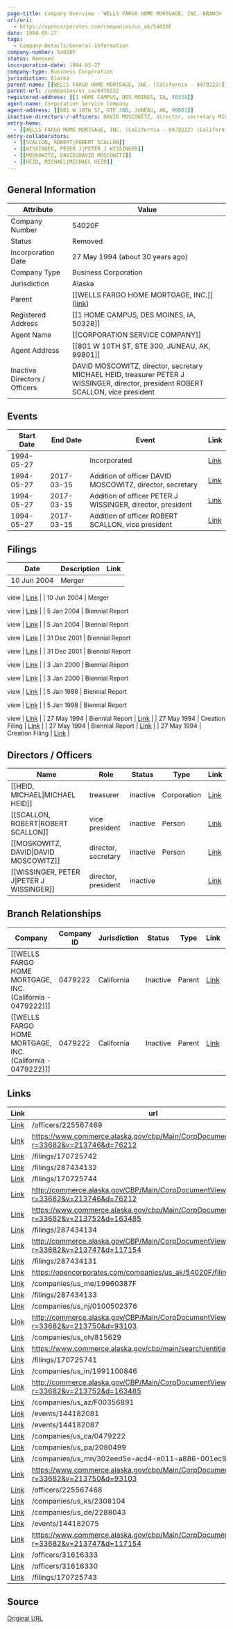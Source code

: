 ```yaml
---
page-title: Company Overview - WELLS FARGO HOME MORTGAGE, INC. BRANCH (Alaska - 54020F)
url/uri:
  - https://opencorporates.com/companies/us_ak/54020F
date: 1994-05-27
tags:
  - Company-Details/General-Information
company-number: 54020F
status: Removed
incorporation-date: 1994-05-27
company-type: Business Corporation
jurisdiction: Alaska
parent-name: [[WELLS FARGO HOME MORTGAGE, INC. (California - 0479222)]]
parent-url: /companies/us_ca/0479222
registered-address: [[1 HOME CAMPUS, DES MOINES, IA, 50328]]
agent-name: Corporation Service Company
agent-address: [[801 W 10TH ST, STE 300, JUNEAU, AK, 99801]]
inactive-directors-/-officers: DAVID MOSCOWITZ, director, secretary MICHAEL HEID, treasurer PETER J WISSINGER, director, president ROBERT SCALLON, vice president
entry-home:
  - [[WELLS FARGO HOME MORTGAGE, INC. (California - 0479222) (California)]]
entry-collaborators:
  - [[SCALLON, ROBERT|ROBERT SCALLON]]
  - [[WISSINGER, PETER J|PETER J WISSINGER]]
  - [[MOSKOWITZ, DAVID|DAVID MOSCOWITZ]]
  - [[HEID, MICHAEL|MICHAEL HEID]]
---
```


## General Information
| Attribute          | Value                                       |
|--------------------|---------------------------------------------|
| Company Number     | 54020F                                      |
| Status             | Removed                                     |
| Incorporation Date | 27 May 1994 (about 30 years ago)            |
| Company Type       | Business Corporation                        |
| Jurisdiction       | Alaska                                      |
| Parent             | [[WELLS FARGO HOME MORTGAGE, INC.]] ([link](/companies/us_ca/0479222)) |
| Registered Address | [[1 HOME CAMPUS, DES MOINES, IA, 50328]]    |
| Agent Name         | [[CORPORATION SERVICE COMPANY]] |
| Agent Address      | [[801 W 10TH ST, STE 300, JUNEAU, AK, 99801]] |
| Inactive Directors / Officers | DAVID MOSCOWITZ, director, secretary MICHAEL HEID, treasurer PETER J WISSINGER, director, president ROBERT SCALLON, vice president |

## Events

| Start Date | End Date   | Event                                                   | Link |
|------------|------------|-------------------------------------------------------|------|
| 1994-05-27 |            | Incorporated                                            | [Link](https://opencorporates.com/events/144182093) |
| 1994-05-27 | 2017-03-15 | Addition of officer DAVID MOSCOWITZ, director, secretary | [Link](https://opencorporates.com/events/144182081) |
| 1994-05-27 | 2017-03-15 | Addition of officer PETER J WISSINGER, director, president | [Link](https://opencorporates.com/events/144182087) |
| 1994-05-27 | 2017-03-15 | Addition of officer ROBERT SCALLON, vice president      | [Link](https://opencorporates.com/events/144182075) |

## Filings
| Date        | Description                    | Link |
|-------------|--------------------------------|-------|
| 10 Jun 2004 | Merger

view                   | [Link](https://opencorporates.com/filings/287434134) |
| 10 Jun 2004 | Merger

view                   | [Link](https://opencorporates.com/filings/170725744) |
| 5 Jan 2004  | Biennial Report

view          | [Link](https://opencorporates.com/filings/287434133) |
| 5 Jan 2004  | Biennial Report

view          | [Link](https://opencorporates.com/filings/170725743) |
| 31 Dec 2001 | Biennial Report

view          | [Link](https://opencorporates.com/filings/287434132) |
| 31 Dec 2001 | Biennial Report

view          | [Link](https://opencorporates.com/filings/170725742) |
| 3 Jan 2000  | Biennial Report

view          | [Link](https://opencorporates.com/filings/287434131) |
| 3 Jan 2000  | Biennial Report

view          | [Link](https://opencorporates.com/filings/170725741) |
| 5 Jan 1998  | Biennial Report

view          | [Link](https://opencorporates.com/filings/287434130) |
| 5 Jan 1998  | Biennial Report

view          | [Link](https://opencorporates.com/filings/170725740) |
| 27 May 1994 | Biennial Report                | [Link](https://opencorporates.com/filings/287434129) |
| 27 May 1994 | Creation Filing                | [Link](https://opencorporates.com/filings/287434128) |
| 27 May 1994 | Biennial Report                | [Link](https://opencorporates.com/filings/170725739) |
| 27 May 1994 | Creation Filing                | [Link](https://opencorporates.com/filings/170725738) |

## Directors / Officers
| Name                 | Role            | Status     | Type        | Link |
|----------------------|-----------------|------------|-------------|------|
| [[HEID, MICHAEL\|MICHAEL HEID]] | treasurer       | inactive   | Corporation | [Link](https://opencorporates.com/officers/31616330) |
| [[SCALLON, ROBERT\|ROBERT SCALLON]] | vice president  | inactive   | Person      | [Link](https://opencorporates.com/officers/31616333) |
| [[MOSKOWITZ, DAVID\|DAVID MOSCOWITZ]] | director, secretary | inactive   | Person      | [Link](https://opencorporates.com/officers/225567468) |
| [[WISSINGER, PETER J\|PETER J WISSINGER]] | director, president | inactive   |             | [Link](https://opencorporates.com/officers/225567469) |

## Branch Relationships
| Company                       | Company ID            | Jurisdiction         | Status   | Type       | Link                                | Start Date   | End Date     | Statement Link                      |
|--------------------------------|----------------------|----------------------|----------|------------|-------------------------------------|--------------|--------------|-------------------------------------|
| [[WELLS FARGO HOME MORTGAGE, INC. (California - 0479222)]] | 0479222              | California           | Inactive | Parent     | [Link](https://opencorporates.com/companies/us_ca/0479222) | 13 Oct 1964  | 5 May 2004   | [Statement](https://opencorporates.com/statements/331088857) |
| [[WELLS FARGO HOME MORTGAGE, INC. (California - 0479222)]] | 0479222              | California           | Inactive | Parent     | [Link](https://opencorporates.com/companies/us_ca/0479222) | 13 Oct 1964  | 5 May 2004   | [Statement](https://opencorporates.com/statements/621770) |

## Links
| Link   | url                            
|--------|--------------------------------|
| [Link](/officers/225567469) |/officers/225567469           |
| [Link](https://www.commerce.alaska.gov/cbp/Main/CorpDocumentViewer.aspx?r=33682&v=213746&d=76212) |https://www.commerce.alaska.gov/cbp/Main/CorpDocumentViewer.aspx?r=33682&v=213746&d=76212|
| [Link](/filings/170725742) |/filings/170725742            |
| [Link](/filings/287434132) |/filings/287434132            |
| [Link](/filings/170725744) |/filings/170725744            |
| [Link](http://commerce.alaska.gov/CBP/Main/CorpDocumentViewer.aspx?r=33682&v=213746&d=76212) |http://commerce.alaska.gov/CBP/Main/CorpDocumentViewer.aspx?r=33682&v=213746&d=76212|
| [Link](https://www.commerce.alaska.gov/cbp/Main/CorpDocumentViewer.aspx?r=33682&v=213752&d=163485) |https://www.commerce.alaska.gov/cbp/Main/CorpDocumentViewer.aspx?r=33682&v=213752&d=163485|
| [Link](/filings/287434134) |/filings/287434134            |
| [Link](http://commerce.alaska.gov/CBP/Main/CorpDocumentViewer.aspx?r=33682&v=213747&d=117154) |http://commerce.alaska.gov/CBP/Main/CorpDocumentViewer.aspx?r=33682&v=213747&d=117154|
| [Link](/filings/287434131) |/filings/287434131            |
| [Link](https://opencorporates.com/companies/us_ak/54020F/filings) |https://opencorporates.com/companies/us_ak/54020F/filings|
| [Link](/companies/us_me/19960387F) |/companies/us_me/19960387F    |
| [Link](/filings/287434133) |/filings/287434133            |
| [Link](/companies/us_nj/0100502376) |/companies/us_nj/0100502376   |
| [Link](http://commerce.alaska.gov/CBP/Main/CorpDocumentViewer.aspx?r=33682&v=213750&d=93103) |http://commerce.alaska.gov/CBP/Main/CorpDocumentViewer.aspx?r=33682&v=213750&d=93103|
| [Link](/companies/us_oh/815629) |/companies/us_oh/815629       |
| [Link](https://www.commerce.alaska.gov/cbp/main/search/entities) |https://www.commerce.alaska.gov/cbp/main/search/entities|
| [Link](/filings/170725741) |/filings/170725741            |
| [Link](/companies/us_in/1991100846) |/companies/us_in/1991100846   |
| [Link](http://commerce.alaska.gov/CBP/Main/CorpDocumentViewer.aspx?r=33682&v=213752&d=163485) |http://commerce.alaska.gov/CBP/Main/CorpDocumentViewer.aspx?r=33682&v=213752&d=163485|
| [Link](/companies/us_az/F00356891) |/companies/us_az/F00356891    |
| [Link](/events/144182081) |/events/144182081             |
| [Link](/events/144182087) |/events/144182087             |
| [Link](/companies/us_ca/0479222) |/companies/us_ca/0479222      |
| [Link](/companies/us_pa/2080499) |/companies/us_pa/2080499      |
| [Link](/companies/us_mn/302eed5e-acd4-e011-a886-001ec94ffe7f) |/companies/us_mn/302eed5e-acd4-e011-a886-001ec94ffe7f|
| [Link](https://www.commerce.alaska.gov/cbp/Main/CorpDocumentViewer.aspx?r=33682&v=213750&d=93103) |https://www.commerce.alaska.gov/cbp/Main/CorpDocumentViewer.aspx?r=33682&v=213750&d=93103|
| [Link](/officers/225567468) |/officers/225567468           |
| [Link](/companies/us_ks/2308104) |/companies/us_ks/2308104      |
| [Link](/companies/us_de/2288043) |/companies/us_de/2288043      |
| [Link](/events/144182075) |/events/144182075             |
| [Link](https://www.commerce.alaska.gov/cbp/Main/CorpDocumentViewer.aspx?r=33682&v=213747&d=117154) |https://www.commerce.alaska.gov/cbp/Main/CorpDocumentViewer.aspx?r=33682&v=213747&d=117154|
| [Link](/officers/31616333) |/officers/31616333            |
| [Link](/officers/31616330) |/officers/31616330            |
| [Link](/filings/170725743) |/filings/170725743            |

## Source
[Original URL](https://opencorporates.com/companies/us_ak/54020F)
